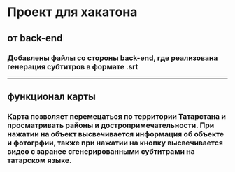 # Проект для хакатона
## от back-end
### Добавлены файлы со стороны back-end, где реализована генерация субтитров в формате .srt
----
## функционал карты
### Карта позволяет перемецаться по территории Татарстана и просматривать районы и достропримечательности. При нажатии на объект высвечивается информация об объекте и фотогрфии, также при нажатии на кнопку высвечивается видео с заранее сгенерированными субтитрами на татарском языке.
